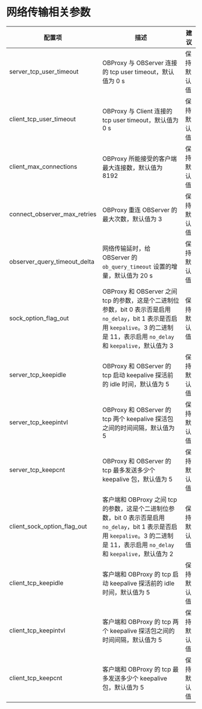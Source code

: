 网络传输相关参数 
=============================




|             配置项              |                                                                    描述                                                                    |  建议   |
|------------------------------|------------------------------------------------------------------------------------------------------------------------------------------|-------|
| server_tcp_user_timeout      | OBProxy 与 OBServer 连接的 tcp user timeout，默认值为 0 s                                                                                         | 保持默认值 |
| client_tcp_user_timeout      | OBProxy 与 Client 连接的 tcp user timeout，默认值为 0 s                                                                                           | 保持默认值 |
| client_max_connections       | OBProxy 所能接受的客户端最大连接数，默认值为 8192                                                                                                          | 保持默认值 |
| connect_observer_max_retries | OBProxy 重连 OBServer 的最大次数，默认值为 3                                                                                                         | 保持默认值 |
| observer_query_timeout_delta | 网络传输延时，给 OBServer 的 `ob_query_timeout` 设置的增量，默认值为 20 s                                                                                   | 保持默认值 |
| sock_option_flag_out         | OBProxy 和 OBServer 之间 tcp 的参数，这是个二进制位参数，bit 0 表示否是启用 `no_delay`，bit 1 表示是否启用 `keepalive`。3 的二进制是 11，表示启用 `no_delay` 和 `keepalive`，默认值为 3 | 保持默认值 |
| server_tcp_keepidle          | OBProxy 和 OBServer 的 tcp 启动 keepalive 探活前的 idle 时间，默认值为 5                                                                                | 保持默认值 |
| server_tcp_keepintvl         | OBProxy 和 OBServer 的 tcp 两个 keepalive 探活包之间的时间间隔，默认值为 5                                                                                  | 保持默认值 |
| server_tcp_keepcnt           | OBProxy 和 OBServer 的 tcp 最多发送多少个 keepalive 包，默认值为 5                                                                                      | 保持默认值 |
| client_sock_option_flag_out  | 客户端和 OBProxy 之间 tcp 的参数，这是个二进制位参数，bit 0 表示否是启用 `no_delay`，bit 1 表示是否启用 `keepalive`。3 的二进制是 11，表示启用 `no_delay` 和 `keepalive`，默认值为 2       | 保持默认值 |
| client_tcp_keepidle          | 客户端和 OBProxy 的 tcp 启动 keepalive 探活前的 idle 时间，默认值为 5                                                                                      | 保持默认值 |
| client_tcp_keepintvl         | 客户端和 OBProxy 的 tcp 两个 keepalive 探活包之间的时间间隔，默认值为 5                                                                                        | 保持默认值 |
| client_tcp_keepcnt           | 客户端和 OBProxy 的 tcp 最多发送多少个 keepalive 包，默认值为 5                                                                                            | 保持默认值 |


